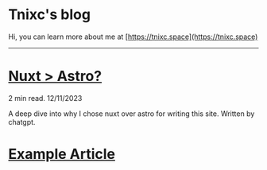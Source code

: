 # Tnixc's blog

Hi, you can learn more about me at [https://tnixc.space](https://tnixc.space)

---

# [Nuxt > Astro?](/nuxt)

2 min read. 12/11/2023

A deep dive into why I chose nuxt over astro for writing this site. Written by chatgpt.

# [Example Article](/)
